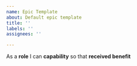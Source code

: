 ```yaml
---
name: Epic Template
about: Default epic template
title: ''
labels: ''
assignees: ''

---
```


As a **role** I can **capability** so that **received benefit**
